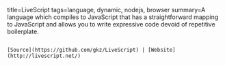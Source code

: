 title=LiveScript
tags=language, dynamic, nodejs, browser
summary=A language which compiles to JavaScript that has a straightforward mapping to JavaScript and allows you to write expressive code devoid of repetitive boilerplate.
~~~~~~

[Source](https://github.com/gkz/LiveScript) | [Website](http://livescript.net/)
